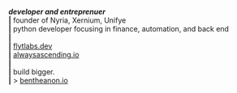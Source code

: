 <p>
  <b><i>developer and entreprenuer</i></b><br>
<b>|</b> founder of Nyria, Xernium, Unifye<br>
<b>|</b> python developer focusing in finance, automation, and back end<br>
<b>|</b> <br>
  <b>|</b> <a href='flytlabs.dev'>flytlabs.dev</a><br>
<b>|</b> <a href='alwaysascending.io'>alwaysascending.io</a><br>
<b>|</b> <br>
<b>|</b> build bigger.<br>
  <b>|</b> > <a href='bentheanon.io'>bentheanon.io</a><br>
</p>
